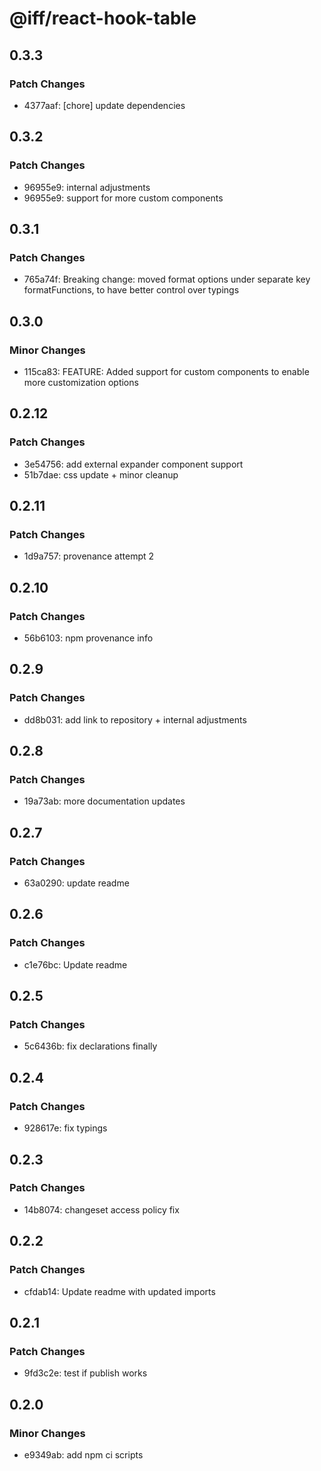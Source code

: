 # @iff/react-hook-table

## 0.3.3

### Patch Changes

- 4377aaf: [chore] update dependencies

## 0.3.2

### Patch Changes

- 96955e9: internal adjustments
- 96955e9: support for more custom components

## 0.3.1

### Patch Changes

- 765a74f: Breaking change: moved format options under separate key formatFunctions, to have better control over typings

## 0.3.0

### Minor Changes

- 115ca83: FEATURE: Added support for custom components to enable more customization options

## 0.2.12

### Patch Changes

- 3e54756: add external expander component support
- 51b7dae: css update + minor cleanup

## 0.2.11

### Patch Changes

- 1d9a757: provenance attempt 2

## 0.2.10

### Patch Changes

- 56b6103: npm provenance info

## 0.2.9

### Patch Changes

- dd8b031: add link to repository + internal adjustments

## 0.2.8

### Patch Changes

- 19a73ab: more documentation updates

## 0.2.7

### Patch Changes

- 63a0290: update readme

## 0.2.6

### Patch Changes

- c1e76bc: Update readme

## 0.2.5

### Patch Changes

- 5c6436b: fix declarations finally

## 0.2.4

### Patch Changes

- 928617e: fix typings

## 0.2.3

### Patch Changes

- 14b8074: changeset access policy fix

## 0.2.2

### Patch Changes

- cfdab14: Update readme with updated imports

## 0.2.1

### Patch Changes

- 9fd3c2e: test if publish works

## 0.2.0

### Minor Changes

- e9349ab: add npm ci scripts
